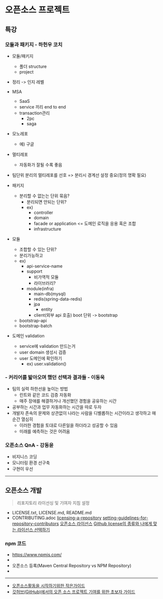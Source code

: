 # 오픈소스 프로젝트
## 특강
### 모듈과 패키지 - 하헌우 코치
- 모듈/패키지
	- 폴더 structure
	- project
- 정리 -> 인지 레벨
- MSA
	- SaaS
	- service 끼리 end to end
	- transaction관리
		- 2pc 
		- saga

- 모노레포
	- 예) 구글
- 멀티레포
	- 자동화가 잘될 수록 좋음
- 팀단위 분리의 멀티레포를 선호
=> 분리시 경계선 설정 중요(정의 명확 필요)

- 패키지
	- 분리할 수 없는는 단위 묶음?
		- 분리되면 안되는 단위?
		- ex)
			- controller
			- domain
			- facade or application <= 도메인 로직을 응용 혹은 조합
			- infrastructure
- 모듈
	- 조합할 수 있는 단위?
	- 분리가능하고 
	- ex)
		- api-service-name
		- support
			- 비가역적 모듈
			- 라이브러리?
		- module(infra)
			- main-db(mysql)
			- redis(spring-data-redis)
			- jpa
				- entity
			- client(외부 api 호출)
boot 단위
-> bootstrap
	- bootstrap-api
	- bootstrap-batch

- 도메인 validation
	- service에 validation 만드는거
	- user domain 생성시 검증
	- user 도메인에 확인하기
		- ex) user.validation()

### - 커리어를 밟아오며 했던 선택과 결과들 - 이동욱
- 팀의 실력 하한선을 높이는 방법
	- 린트와 같은 코드 검증 자동화
	- 매주 장애를 해결하거나 개선했던 경험을 공유하는 시간
- 공부하는 시간과 업무 자동화하는 시간을 따로 두자
- 개발자 존속의 문제와 상관없이 나라는 사람을 디벨롭하는 시간이라고 생각하고 매순간 열심히
	- 이러한 경험을 토대로 다른일을 하더라고 성공할 수 있음
	- 미래를 예측하는 것은 어려움

### 오픈소스 QnA - 강동윤
- 비지니스 코딩
- 모니터링 환경 선구축
- 구현이 우선

---
## 오픈소스 개발
> 리포지토리 라이선싱 및 기여자 지침 설정
- LICENSE.txt, LICENSE.md, README.md
- CONTRIBUTING.adoc
[licensing-a-repository](https://docs.github.com/ko/repositories/managing-your-repositorys-settings-and-features/customizing-your-repository/licensing-a-repository)
[setting-guidelines-for-repository-contributors](https://docs.github.com/ko/communities/setting-up-your-project-for-healthy-contributions/setting-guidelines-for-repository-contributors)
[오픈소스 라이선스](https://www.olis.or.kr/license/introduction.do)
[Github license의 종류와 나에게 맞는 라이선스 선택하기](https://flyingsquirrel.medium.com/github-license%EC%9D%98-%EC%A2%85%EB%A5%98%EC%99%80-%EB%82%98%EC%97%90%EA%B2%8C-%EB%A7%9E%EB%8A%94-%EB%9D%BC%EC%9D%B4%EC%84%A0%EC%8A%A4-%EC%84%A0%ED%83%9D%ED%95%98%EA%B8%B0-ae29925e8ff4)
### npm  코드 
- https://www.npmjs.com/
- 
- 오픈소스 등록(Maven Central Repository vs NPM Repository)
- 


---
- [오픈소스활동을 시작하기위한 작은가이드](https://deview.kr/data/deview/session/attach/1300_T3_%EA%B3%A0%EC%83%81%EC%9A%B0_%EC%98%A4%ED%94%88%20%EC%86%8C%EC%8A%A4%20%ED%99%9C%EB%8F%99%EC%9D%84%20%EC%8B%9C%EC%9E%91%ED%95%98%EA%B8%B0%20%EC%9C%84%ED%95%9C%20%EC%9E%91%EC%9D%80%20%EA%B0%80%EC%9D%B4%EB%93%9C.pdf)
- [깃허브(GitHub)에서의 오픈 소스 프로젝트 기여를 위한 초보자 가이드](https://seongjin.me/how-to-contribute-to-open-source/)